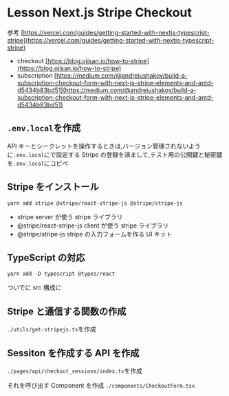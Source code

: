 # Lesson Next.js Stripe Checkout

参考
[https://vercel.com/guides/getting-started-with-nextjs-typescript-stripe](https://vercel.com/guides/getting-started-with-nextjs-typescript-stripe)

- checkout
  [https://blog.ojisan.io/how-to-stripe](https://blog.ojisan.io/how-to-stripe)
- subscription
  [https://medium.com/@andreiushakov/build-a-subscription-checkout-form-with-next-js-stripe-elements-and-antd-d5434b83bd51](https://medium.com/@andreiushakov/build-a-subscription-checkout-form-with-next-js-stripe-elements-and-antd-d5434b83bd51)

## `.env.local`を作成

API キーとシークレットを操作するときは,バージョン管理されないように`.env.local`にで設定する
Stripe の登録を済まして,テスト用の公開鍵と秘密鍵を`.env.local`にコピペ

## Stripe をインストール

`yarn add stripe @stripe/react-stripe-js @stripe/stripe-js`

- stripe
  server が使う stripe ライブラリ
- @stripe/react-stripe-js
  client が使う stripe ライブラリ
- @stripe/stripe-js
  stripe の入力フォームを作る UI キット

## TypeScript の対応

`yarn add -D typescript @types/react`

ついでに src 構成に

## Stripe と通信する関数の作成

`./utils/get-stripejs.ts`を作成

## Sessiton を作成する API を作成

`./pages/api/checkout_sessions/index.ts`を作成

それを呼び出す Component を作成
`./components/CheckoutForm.tsx`
